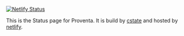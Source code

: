 [![Netlify Status](https://api.netlify.com/api/v1/badges/cb32c8c2-4d91-4874-bbc2-6c1332e13b3b/deploy-status)](https://app.netlify.com/sites/proventa-status/deploys)

This is the Status page for Proventa. It is build by [cstate](https://github.com/cstate/cstate) and hosted by [netlify](https://www.netlify.com).
